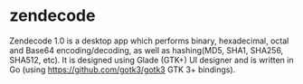 # zendecode
Zendecode 1.0 is a desktop app which performs binary, hexadecimal, octal and Base64 encoding/decoding, as well as hashing(MD5, SHA1, SHA256, SHA512, etc). It is designed using Glade (GTK+) UI designer and is written in Go (using https://github.com/gotk3/gotk3 GTK 3+ bindings).

